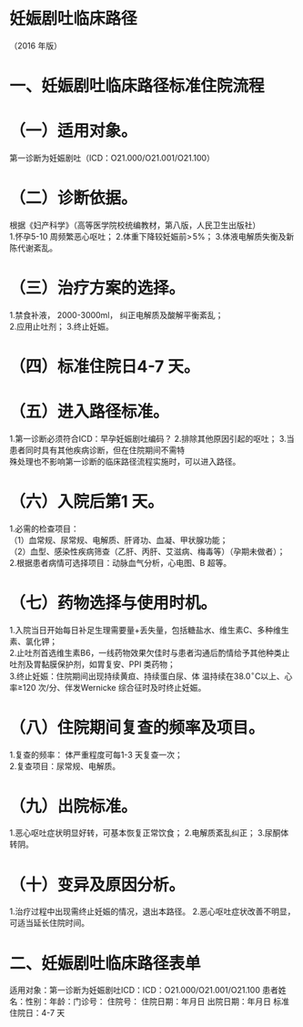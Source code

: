 # 妊娠剧吐临床路径  
（2016 年版）  
# 一、妊娠剧吐临床路径标准住院流程  
# （一）适用对象。  
第一诊断为妊娠剧吐（ICD：O21.000/O21.001/O21.100）  
# （二）诊断依据。  
根据《妇产科学》（高等医学院校统编教材，第八版，人民卫生出版社）  
1.怀孕5-10 周频繁恶心呕吐； 2.体重下降较妊娠前$>\!5\%$； 3.体液电解质失衡及新陈代谢紊乱。  
# （三）治疗方案的选择。  
1.禁食补液， 2000-3000ml， 纠正电解质及酸解平衡紊乱；  
2.应用止吐剂； 3.终止妊娠。  
# （四）标准住院日4-7 天。  
# （五）进入路径标准。  
1.第一诊断必须符合ICD：早孕妊娠剧吐编码？ 2.排除其他原因引起的呕吐； 3.当患者同时具有其他疾病诊断，但在住院期间不需特  
殊处理也不影响第一诊断的临床路径流程实施时，可以进入路径。  
# （六）入院后第1 天。  
1.必需的检查项目：  
（1）血常规、尿常规、电解质、肝肾功、血凝、甲状腺功能；  
（2）血型、感染性疾病筛查（乙肝、丙肝、艾滋病、梅毒等）（孕期未做者）；  
2.根据患者病情可选择项目：动脉血气分析，心电图、B 超等。  
# （七）药物选择与使用时机。  
1.入院当日开始每日补足生理需要量$+$丢失量，包括糖盐水、维生素C、多种维生素、氯化钾；  
2.止吐剂首选维生素B6，一线药物效果欠佳时与患者沟通后酌情给予其他种类止吐剂及胃黏膜保护剂，如胃复安、PPI 类药物；  
3.终止妊娠：住院期间出现持续黄疸、持续蛋白尿、体 温持续在$38.0^\circ\mathrm{C}$以上、心率≥120 次/分、伴发Wernicke 综合征时及时终止妊娠。  
# （八）住院期间复查的频率及项目。  
1.复查的频率： 体严重程度可每1-3 天复查一次；  
2.复查项目：尿常规、电解质。  
# （九）出院标准。  
1.恶心呕吐症状明显好转，可基本恢复正常饮食； 
2.电解质紊乱纠正； 
3.尿酮体转阴。  
# （十）变异及原因分析。  
1.治疗过程中出现需终止妊娠的情况，退出本路径。 
2.恶心呕吐症状改善不明显，可适当延长住院时间。  
# 二、妊娠剧吐临床路径表单  
适用对象：第一诊断为妊娠剧吐ICD：ICD：O21.000/O21.001/O21.100 患者姓名：性别：年龄：门诊号： 住院号： 住院日期：年月日     出院日期：年月日   标准住院日：4-7 天  
